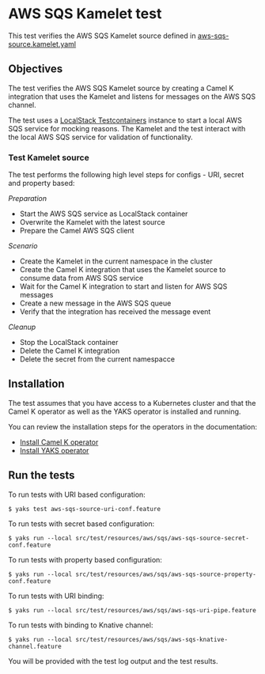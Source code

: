 # AWS SQS Kamelet test

This test verifies the AWS SQS Kamelet source defined in [aws-sqs-source.kamelet.yaml](aws-sqs-source.kamelet.yaml)

## Objectives

The test verifies the AWS SQS Kamelet source by creating a Camel K integration that uses the Kamelet and listens for messages on the
AWS SQS channel.

The test uses a [LocalStack Testcontainers](https://www.testcontainers.org/modules/localstack/) instance to start a local AWS SQS service for mocking reasons.
The Kamelet and the test interact with the local AWS SQS service for validation of functionality.

### Test Kamelet source

The test performs the following high level steps for configs - URI, secret and property based:

*Preparation*
- Start the AWS SQS service as LocalStack container
- Overwrite the Kamelet with the latest source
- Prepare the Camel AWS SQS client

*Scenario* 
- Create the Kamelet in the current namespace in the cluster
- Create the Camel K integration that uses the Kamelet source to consume data from AWS SQS service
- Wait for the Camel K integration to start and listen for AWS SQS messages
- Create a new message in the AWS SQS queue
- Verify that the integration has received the message event

*Cleanup*
- Stop the LocalStack container
- Delete the Camel K integration
- Delete the secret from the current namespacce

## Installation

The test assumes that you have access to a Kubernetes cluster and that the Camel K operator as well as the YAKS operator is installed
and running.

You can review the installation steps for the operators in the documentation:

- [Install Camel K operator](https://camel.apache.org/camel-k/latest/installation/installation.html)
- [Install YAKS operator](https://github.com/citrusframework/yaks#installation)

## Run the tests

To run tests with URI based configuration: 

```shell script
$ yaks test aws-sqs-source-uri-conf.feature
```

To run tests with secret based configuration:

```shell script
$ yaks run --local src/test/resources/aws/sqs/aws-sqs-source-secret-conf.feature
```

To run tests with property based configuration:

```shell script
$ yaks run --local src/test/resources/aws/sqs/aws-sqs-source-property-conf.feature
```

To run tests with URI binding:

```shell script
$ yaks run --local src/test/resources/aws/sqs/aws-sqs-uri-pipe.feature
```

To run tests with binding to Knative channel:

```shell script
$ yaks run --local src/test/resources/aws/sqs/aws-sqs-knative-channel.feature
```

You will be provided with the test log output and the test results.

